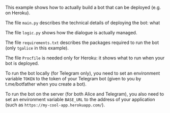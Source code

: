 This example shows how to actually build a bot that can be deployed (e.g. on Heroku).

The file `main.py` describes the technical details of deploying the bot: what 

The file `logic.py` shows how the dialogue is actually managed.

The file `requirements.txt` describes the packages required to run the bot (only `tgalice` in this example).

The file `Procfile` is needed only for Heroku: it shows what to run when your bot is deployed.

To run the bot locally (for Telegram only), you need to set an environment variable `TOKEN` 
to the token of your Telegram bot (given to you by t.me/botfather when you create a bot).

To run the bot on the server (for both Alice and Telegram), you also need to set an environment variable `BASE_URL`
to the address of your application (such as `https://my-cool-app.herokuapp.com/`).